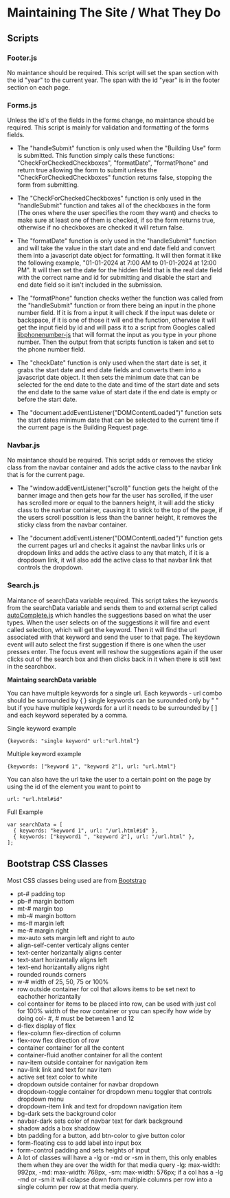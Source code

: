 # Maintaining The Site / What They Do
## Scripts
### Footer.js
No maintance should be required. This script will set the span section with the id "year" to the current year. The span with the id "year" is in the footer section on each page.
### Forms.js
Unless the id's of the fields in the forms change, no maintance should be required. This script is mainly for validation and formatting of the forms fields. 
* The "handleSubmit" function is only used when the "Building Use" form is submitted. This function simply calls these functions: "CheckForCheckedCheckboxes", "formatDate", "formatPhone" and return true allowing the form to submit unless the "CheckForCheckedCheckboxes" function returns false, stopping the form from submitting.

* The "CheckForCheckedCheckboxes" function is only used in the "handleSubmit" function and takes all of the checkboxes in the form (The ones where the user specifies the room they want) and checks to make sure at least one of them is checked, if so the form returns true, otherwise if no checkboxes are checked it will return false.

* The "formatDate" function is only used in the "handleSubmit" function and will take the value in the start date and end date field and convert them into a javascript date object for formatting. It will then format it like the following example, "01-01-2024 at 7:00 AM to 01-01-2024 at 12:00 PM". It will then set the date for the hidden field that is the real date field with the correct name and id for submitting and disable the start and end date field so it isn't included in the submission.

* The "formatPhone" function checks wether the function was called from the "handleSubmit" function or from there being an input in the phone number field. If it is from a input it will check if the input was delete or backspace, if it is one of those it will end the function, otherwise it will get the input field by id and will pass it to a script from Googles called [libphonenumber-js](https://www.npmjs.com/package/libphonenumber-js) that will format the input as you type in your phone number. Then the output  from that scripts function is taken and set to the phone number field.

* The "checkDate" function is only used when the start date is set, it grabs the start date and end date fields and converts them into a javascript date object. It then sets the minimum date that can be selected for the end date to the date and time of the start date and sets the end date to the same value of start date if the end date is empty or before the start date.

* The "document.addEventListener("DOMContentLoaded")" function sets the start dates minimum date that can be selected to the current time if the current page is the Building Request page.

### Navbar.js
No maintance should be required. This script adds or removes the sticky class from the navbar container and adds the active class to the navbar link that is for the current page.
* The "window.addEventListener("scroll)" function gets the height of the banner image and then gets how far the user has scrolled, if the user has scrolled more or equal to the banners height, it will add the sticky class to the navbar container, causing it to stick to the top of the page, if the users scroll possition is less than the banner height, it removes the sticky class from the navbar container.

* The "document.addEventListener("DOMContentLoaded")" function gets the current pages url and checks it against the navbar links urls or dropdown links and adds the active class to any that match, if it is a  dropdown link, it will also add the active class to that navbar link that controls the dropdown.

### Search.js
Maintance of searchData variable required. This script takes the keywords from the searchData variable and sends them to and external script called [autoComplete.js](https://tarekraafat.github.io/autoComplete.js/#/) which handles the suggestions based on what the user types. When the user selects on of the suggestions it will fire and event called selection, which will get the keyword. Then it will find the url associated with that keyword and send the user to that page. The keydown event will auto select the first suggestion if there is one when the user presses enter. The focus event will reshow the suggestions again if the user clicks out of the search box and then clicks back in it when there is still text in the searchbox.

**Maintaing searchData variable**

You can have multiple keywords for a single url. Each keywords - url combo should be surrounded by { } single keywords can be surounded only by " " but if you have multiple keywords for a url it needs to be surrounded by [ ] and each keyword seperated by a comma. 

Single keyword example
```
{keywords: "single keyword" url:"url.html"}
```
Multiple keyword example
```
{keywords: ["keyword 1", "keyword 2"], url: "url.html"}
```
You can also have the url take the user to a certain point on the page by using the id of the element you want to point to
```
url: "url.html#id"
```
Full Example
```
var searchData = [
  { keywords: "keyword 1", url: "/url.html#id" },
  { keywords: ["keyword1 ", "keyword 2"], url: "/url.html" },
];
```
## Bootstrap CSS Classes
Most CSS classes being used are from [Bootstrap](https://getbootstrap.com/docs/5.3/getting-started/introduction/)
- pt-#  padding top
- pb-# margin bottom
- mt-# margin top
- mb-# margin bottom
- ms-# margin left
- me-# margin right
- mx-auto  sets margin left and right to auto
- align-self-center  verticaly aligns center
- text-center  horizantally aligns center
- text-start  horizantally aligns left
- text-end  horizantally aligns right
- rounded  rounds corners
- w-#  width of 25, 50, 75 or 100%
- row  outside container for col that allows items to be set next to eachother horizantally
- col  container for items to be placed into row, can be used with just col for 100% width of the row container or you can specify how wide by doing col- #, # must be between 1 and 12
- d-flex  display of flex
- flex-column  flex-direction of column
- flex-row  flex direction of row
- container  container for all the content
- container-fluid  another container for all the content
- nav-item  outside container for navigation item
- nav-link  link and text for nav item
- active  set text color to white
- dropdown  outside container for navbar dropdown
- dropdown-toggle  container for dropdown menu toggler that controls dropdown menu
- dropdown-item  link and text for dropdown navigation item
- bg-dark  sets the background color
- navbar-dark  sets color of navbar text for dark background
- shadow  adds a box shaddow
- btn  padding for a button, add btn-color to give button color
- form-floating  css to add label into input box
- form-control  padding and sets heights of input
-   A lot of classes will have a -lg or -md or -sm in them, this only enables them when they are over the width for that media query -lg: max-width: 992px, -md: max-width: 768px, -sm: max-width: 576px; if a col has a -lg -md or -sm it will colapse down from multiple columns per row into a single column per row at that media query.

